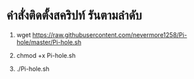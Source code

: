 # คำสั่งติดตั้งสคริปท์ รันตามลำดับ

1. wget https://raw.githubusercontent.com/nevermore1258/Pi-hole/master/Pi-hole.sh

2. chmod +x Pi-hole.sh

3. ./Pi-hole.sh
